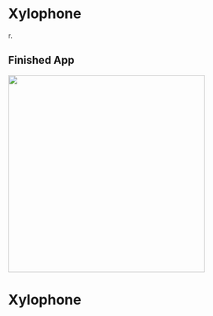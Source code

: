 # Xylophone


r.

## Finished App
<img src="https://github.com/londonappbrewery/Images/blob/master/Xylophone.png" width="400">


# Xylophone

